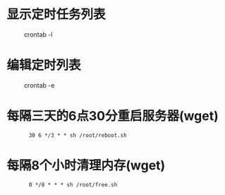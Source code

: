 
# 显示定时任务列表
           crontab -l

# 编辑定时列表
           crontab -e

# 每隔三天的6点30分重启服务器(wget)
           30 6 */3 * * sh /root/reboot.sh

# 每隔8个小时清理内存(wget)
           0 */8 * * * sh /root/free.sh



















